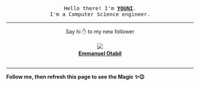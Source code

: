 <p align='center'>
    <samp>Hello there! I'm <b><a href='https://github.com/abdelyouni'>YOUNI</a></b>.<br>
        I'm a Computer Science engineer.
    </samp>
</p>
<hr>
<p align='center'>
    <span>Say hi ✋ to my new follower </span></br></br>
    <img src='https://itspot.ma/github/emmanuelotabil_avatar.png'><b></br>
    <a href='https://github.com/emmanuelotabil'>Emmanuel Otabil</a></b></br></br>
</p>
<hr>
<b>Follow me, then refresh this page to see the Magic ✨😉</b>